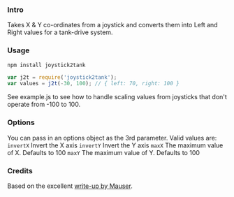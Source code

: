 ### Intro
Takes X & Y co-ordinates from a joystick and converts them into Left and Right values for a tank-drive system.

### Usage
```npm install joystick2tank```

```javascript
var j2t = require('joystick2tank');
var values = j2t(-30, 100); // { left: 70, right: 100 }
```

See example.js to see how to handle scaling values from joysticks that don't operate from -100 to 100.

### Options
You can pass in an options object as the 3rd parameter.  Valid values are:
```invertX``` Invert the X axis
```invertY``` Invert the Y axis
```maxX```    The maximum value of X. Defaults to 100
```maxY```    The maximum value of Y. Defaults to 100


### Credits
Based on the excellent [write-up by Mauser](http://home.kendra.com/mauser/Joystick.html).
